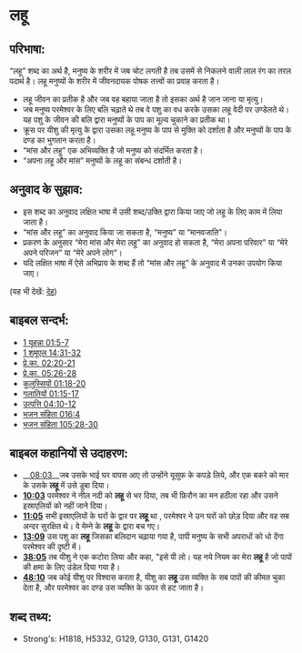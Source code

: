 # लहू #

## परिभाषा: ##

“लहू” शब्द का अर्थ है, मनुष्य के शरीर में जब चोट लगती है तब उसमें से निकलने वाली लाल रंग का तरल पदार्थ है। लहू मनुष्यों के शरीर में जीवनदायक पोषक तत्त्वों का प्रवाह करता है।

* लहू जीवन का प्रतीक है और जब वह बहाया जाता है तो इसका अर्थ है जान जाना या मृत्यु।
* जब मनुष्य परमेश्वर के लिए बलि चढ़ाते थे तब वे पशु का वध करके उसका लहू वेदी पर उण्डेलते थे। यह पशु के जीवन की बलि द्वारा मनुष्यों के पाप का मूल्य चुकाने का प्रतीक था।
* क्रूस पर यीशु की मृत्यु के द्वारा उसका लहू मनुष्य के पाप से मुक्ति को दर्शाता है और मनुष्यों के पाप के दण्ड का भुगतान करता है।
* “मांस और लहू” एक अभिव्यक्ति है जो मनुष्य को संदर्भित करता है।
* “अपना लहू और मांस” मनुष्यों के लहू का संबन्ध दर्शाती है।

## अनुवाद के सुझाव: ##

* इस शब्द का अनुवाद लक्षित भाषा में उसी शब्द/उक्ति द्वारा किया जाए जो लहू के लिए काम में लिया जाता है।
* “मांस और लहू” का अनुवाद किया जा सकता है, “मनुष्य” या “मानवजाति”।
* प्रकरण के अनुसार “मेरा मांस और मेरा लहू” का अनुवाद हो सकता है, “मेरा अपना परिवार” या “मेरे अपने परिजन” या “मेरे अपने लोग”।
* यदि लक्षित भाषा में ऐसे अभिप्राय के शब्द हैं तो “मांस और लहू” के अनुवाद में उनका उपयोग किया जाए।

(यह भी देखें: [देह](../kt/flesh.md))

## बाइबल सन्दर्भ: ##

* [1 यूहन्ना 01:5-7](rc://en/tn/help/1jn/01/05)
* [1 शमूएल 14:31-32](rc://en/tn/help/1sa/14/31)
* [प्रे.का. 02:20-21](rc://en/tn/help/act/02/20)
* [प्रे.का. 05:26-28](rc://en/tn/help/act/05/26)
* [कुलुस्सियों 01:18-20](rc://en/tn/help/col/01/18)
* [गलातियों 01:15-17](rc://en/tn/help/gal/01/15)
* [उत्पत्ति 04:10-12](rc://en/tn/help/gen/04/10)
* [भजन संहिता 016:4](rc://en/tn/help/psa/016/004)
* [भजन संहिता 105:28-30](rc://en/tn/help/psa/105/028)

## बाइबल कहानियों से उदाहरण: ##

* __[08:03](rc://en/tn/help/obs/08/03)__जब उसके भाई घर वापस आए तो उन्होंने यूसुफ के कपड़े लिये, और एक बकरे को मार के उसके __लहू__ में उसे डुबा दिया।
* __[10:03](rc://en/tn/help/obs/10/03)__ परमेश्वर ने नील नदी को __लहू__ से भर दिया, तब भी फ़िरौन का मन हठीला रहा और उसने इस्राएलियों को नहीं जाने दिया।
* __[11:05](rc://en/tn/help/obs/11/05)__ सभी इस्राएलियों के घरों के द्वार पर __लहू__ था , परमेश्वर ने उन घरों को छोड़ दिया और वह सब अन्दर सुरक्षित थे। वे मेम्ने के __लहू__ के द्वारा बच गए।
* __[13:09](rc://en/tn/help/obs/13/09)__ उस पशु का __लहू__ जिसका बलिदान चढ़ाया गया है, पापी मनुष्य के सभी अपराधों को धो देंगा परमेश्वर की दृष्टी में।
* __[38:05](rc://en/tn/help/obs/38/05)__ तब यीशु ने एक कटोरा लिया और कहा, "इसे पी लो। यह नये नियम का मेरा __लहू__ है जो पापों की क्षमा के लिए उंडेल दिया गया है।
* __[48:10](rc://en/tn/help/obs/48/10)__ जब कोई यीशु पर विश्वास करता है, यीशु का __लहू__ उस व्यक्ति के सब पापों की कीमत चुका देता है, और परमेश्वर का दण्ड उस व्यक्ति के ऊपर से हट जाता है।

## शब्द तथ्य: ##

* Strong's: H1818, H5332, G129, G130, G131, G1420
